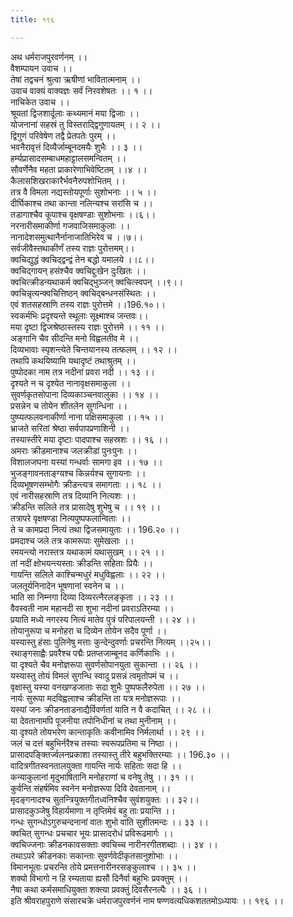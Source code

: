 ```yaml
---
title: १९६

---
```

अथ धर्मराजपुरवर्णनम् ।।  
वैशम्पायन उवाच ।।  
तेषां तद्वचनं श्रुत्वा ऋषीणां भावितात्मनाम् ।।  
उवाच वाक्यं वाक्यज्ञः सर्वं निरवशेषतः ।। १ ।।  
नाचिकेत उवाच ।।  
श्रूयतां द्विजशार्दूलाः कथ्यमानं मया द्विजाः ।।  
योजनानां सहस्रं तु विस्तराद्द्विगुणायतम् ।। २ ।।  
द्विगुणं परिवेषेण तद्वै प्रेतपतेः पुरम् ।।  
भवनैरावृत्तं दिव्यैर्जाम्बूनदमयैः शुभैः ।। ३ ।।  
हर्म्यप्रासादसम्बाधमहाट्टालसमन्वितम् ।।  
सौवर्णेनैव महता प्राकारेणाभिवेष्टितम् ।।४ ।।  
कैलासशिखराकारैर्भवनैरुपशोभितम् ।।  
तत्र वै विमला नद्यस्तोयपूर्णाः सुशोभनाः ।। ५ ।।  
दीर्घिकाश्च तथा कान्ता नलिन्यश्च सरांसि च ।।  
तडागाश्चैव कूपाश्च वृक्षषण्डाः सुशोभनाः ।।६।।  
नरनारीसमाकीर्णा गजवाजिसमाकुलाः ।।  
नानादेशसमुत्थानैर्नानाजातिभिरेव च ।।७।।  
सर्वजीवैस्तथाकीर्णं तस्य राज्ञः पुरोत्तमम्।।  
क्वचिद्युद्धं क्वचिद्द्वन्द्वं तेन बद्धो यमालये ।।८।।  
क्वचिद्गायन् हसंश्चैव क्वचिद्दुःखेन दुःखितः ।।  
क्वचित्क्रीडन्यथाकर्म क्वचिद्भुञ्जन् क्वचित्स्वपन् ।।९।।  
क्वचिन्नृत्यन्क्वचित्तिष्ठन् क्वचिद्बन्धनसंस्थितः ।।  
एवं शतसहस्राणि तस्य राज्ञः पुरोत्तमे ।।196.१०।।  
स्वकर्मभिः प्रदृश्यन्ते स्थूलाः सूक्ष्माश्च जन्तवः।।  
मया दृष्टा द्विजश्रेष्ठास्तस्य राज्ञः पुरोत्तमे ।। ११ ।।  
अङ्गानि चैव सीदन्ति मनो विह्वलतीव मे ।।  
दिव्यभावाः स्पृशन्त्येते चिन्तयानस्य तत्फलम् ।। १२ ।।  
तथापि कथयिष्यामि यथादृष्टं तथाश्रुतम् ।।  
पुष्पोदका नाम तत्र नदीनां प्रवरा नदी ।। १३ ।।  
दृश्यते न च दृश्येत नानावृक्षसमाकुला ।।  
सुवर्णकृतसोपाना दिव्यकाञ्चनवालुका ।। १४ ।।  
प्रसन्नेन च तोयेन शीतलेन सुगन्धिना ।।  
पुष्प्यत्फलवनाकीर्णा नाना पक्षिसमाकुला ।। १५ ।।  
भ्राजते सरितां श्रेष्ठा सर्वपापप्रणाशिनी ।।  
तस्यास्तीरे मया दृष्टाः पादपाश्च सहस्रशः ।। १६ ।।  
अमराः क्रीडमानाश्च जलक्रीडां पुनःपुनः ।।  
विशालजघना यस्यां गन्धर्वाः सामगा इव ।। १७ ।।  
भुजङ्गावनताङ्ग्यश्च किन्नर्यश्च सुगायनाः ।।  
दिव्यभूषणसम्भोगैः क्रीडन्त्यत्र समागताः ।। १८ ।।  
एवं नारीसहस्राणि तत्र दिव्यानि नित्यशः ।।  
क्रीडन्ति सलिले तत्र प्रासादेषु शुभेषु च ।। १९ ।।  
तत्रापरे वृक्षषण्डा नित्यपुष्पफलान्विताः ।।  
ते च कामप्रदा नित्यं तथा द्विजसमायुताः ।। 196.२० ।।  
प्रमदाश्च जले तत्र कामरूपाः सुमेखलाः ।।  
रमयन्त्यो नरास्तत्र यथाकामं यथासुखम् ।। २१ ।।  
तां नदीं क्षोभयन्त्यस्ताः क्रीडन्ति सहिताः प्रियैः ।।  
गायन्ति सलिले काश्चिन्मधुरं मधुविह्वलाः ।। २२ ।।  
जलतूर्यनिनादेन भूषणानां स्वनेन च ।।  
भाति सा निम्नगा दिव्या दिव्यरत्नैरलङ्कृता ।। २३ ।।  
वैवस्वती नाम महानदी सा शुभा नदीनां प्रवराऽतिरम्या ।।  
प्रयाति मध्ये नगरस्य नित्यं मातेव पुत्रं परिपालयन्ती ।। २४ ।।  
तोयानुरूपा च मनोहरा च दिव्येन तोयेन सदैव पूर्णा ।।  
यस्यास्तु हंसाः पुलिनेषु मत्ताः कुन्देन्दुवर्णाः प्रचरन्ति नित्यम् ।।२५।।  
रथाङ्गसाह्वैः प्रवरैश्च पद्मैः प्रतप्तजाम्बूनद कर्णिकाभिः ।।  
या दृश्यते चैव मनोज्ञरूपा सुवर्णसोपानयुता सुकान्ता ।। २६ ।।  
यस्यास्तु तोयं विमलं सुगन्धि स्वादु प्रसन्नं त्वमृतोपमं च ।।  
वृक्षास्तु यस्या वनखण्डजाताः सदा शुभैः पुष्पफलैरुपेता ।। २७ ।।  
नार्यः सुरूपा मदविह्वलाश्च क्रीडन्ति ता यत्र मनोज्ञरूपाः ।।  
यस्यां जनः क्रीडनताडनाद्यैर्विवर्णतां याति न वै कदाचित् ।। २८ ।।  
या देवतानामपि पूजनीया तपोनिधीनां च तथा मुनीनाम् ।।  
या दृश्यते तोयभरेण कान्ताकृतिः कवीनामिव निर्मलार्था ।। २९ ।।  
जलं च दत्तं बहुभिर्नरैश्च तस्याः स्वरूपप्रतिमा च निष्ठा ।।  
प्रासादपङ्क्तिर्ज्वलनप्रकाशा तस्यास्तु तीरे बहुभक्तिरम्याः ।। 196.३० ।।  
वादित्रगीतस्वनतालयुक्ता गायन्ति नार्यः सहिताः सदा हि ।।  
कन्याकुलानां मृदुभाषितानि मनोहराणां च वनेषु तेषु ।। ३१ ।।  
कुर्वन्ति संहर्षमिव स्वनेन मनोज्ञरूपा दिवि देवतानाम् ।।  
मृदङ्गनादश्च सुतन्त्रियुक्तगीतध्वनिश्चैव सुवंशयुक्तः ।। ३२।।  
प्रासादकुञ्जेषु विहार्यमाणा न तृप्तिमेवं बहु ताः प्रयान्ति ।।  
गन्धः सुगन्धोऽगुरुचन्दनानां वातः शुभो वाति सुशीतमन्दः ।। ३३ ।।  
क्वचित् सुगन्धः प्रचचार भूयः प्रासादरोधं प्रविरूढमार्गः ।।  
क्वचिज्जनाः क्रीडनकावसक्ताः क्वचिच्च नारीनरगीतशब्दाः ।। ३४ ।।  
तथाऽपरे क्रीडनकाः सकान्ताः सुवर्णवेदीकृतसानुशोभाः ।।  
विमानभूताः प्रचरन्ति तोये प्रमत्तनारीनरसङ्कुलाश्च ।। ३५ ।।  
शक्यो विभागो न हि रम्यताया ह्यसौ दिनैर्वा बहुभिः प्रवक्तुम् ।।  
नैषा कथा कर्मसमाधियुक्ता शक्त्या प्रवक्तुं दिवसैरनल्पैः ।। ३६ ।।  
इति श्रीवराहपुराणे संसारचक्रे धर्मराजपुरवर्णनं नाम षण्णवत्यधिकशततमोऽध्यायः ।। १९६ ।।